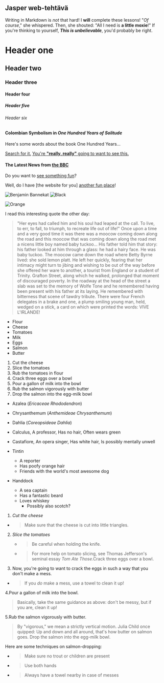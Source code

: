 ## Jasper web-tehtävä
Writing in Markdown is _not_ that hard!
I **will** complete these lessons!
"_Of course_," she whispered. Then, she shouted: "All I need is **a little moxie**!"
If you're thinking to yourself, **_This is unbelievable_**, you'd probably be right.
# Header one
## Header two
### Header three
#### Header four
##### Header five
###### Header six
#### Colombian Symbolism in _One Hundred Years of Solitude_

Here's some words about the book One Hundred Years...

[Search for it.](https://www.google.com)
[You're **"really, really"** going to want to see this.](https://www.dailykitten.com) 
#### The Latest News from [the BBC](https://www.bbc.com/news)
Do you want to [see something fun][a fun place]?

Well, do I have [the website for you] [another fun place]!

 [a fun place]: https://www.zombo.com
 [another fun place]: https://www.stumbleupon.com
![Benjamin Bannekat](https://octodex.github.com/images/bannekat.png)
![Black]

![Orange]

[Black]: https://upload.wikimedia.org/wikipedia/commons/a/a3/81_INF_DIV_SSI.jpg
[Orange]: https://icons.iconarchive.com/icons/google/noto-emoji-animals-nature/256/22221-cat-icon.png 
I read this interesting quote the other day:

>"Her eyes had called him and his soul had leaped at the call. To live, to err, to fall, to triumph, to recreate life out of life!"
>Once upon a time and a very good time it was there was a moocow coming down along the road and this moocow that was coming down along the road met a nicens little boy named baby tuckoo...
>His father told him that story: his father looked at him through a glass: he had a hairy face.
>He was baby tuckoo. The moocow came down the road where Betty Byrne lived: she sold lemon platt.
>He left her quickly, fearing that her intimacy might turn to jibing and wishing to be out of the way before she offered her ware to another, a tourist from England or a student of Trinity. Grafton Street, along which he walked, prolonged that moment of discouraged poverty. In the roadway at the head of the street a slab was set to the memory of Wolfe Tone and he remembered having been present with his father at its laying. He remembered with bitterness that scene of tawdry tribute. There were four French delegates in a brake and one, a plump smiling young man, held, wedged on a stick, a card on which were printed the words: VIVE L'IRLANDE!

* Flour
* Cheese 
* Tomatoes
* Milk
* Eggs
* Salmon
* Butter 

1. Cut the cheese 
2. Slice the tomatoes 
3. Rub the tomatoes in flour
4. Crack three eggs over a bowl
5. Pour a gallon of milk into the bowl
6. Rub the salmon vigorously with butter
7. Drop the salmon into the egg-milk bowl

* Azalea (_Ericaceae Rhododendron_)
* Chrysanthemum (_Anthemideae Chrysanthemum_)
* Dahlia (_Coreopsideae Dahlia_)

* Calculus, A professor, Has no hair, Often wears green
* Castafiore, An opera singer, Has white hair, Is possibly mentally unwell

* Tintin
  * A reporter
  * Has poofy orange hair
  * Friends with the world's most awesome dog

* Handdock
  * A sea captain
  * Has a fantastic beard
  * Loves whiskey
    * Possibly also scotch?

1. _Cut the cheese_
  * >Make sure that the cheese is cut into little triangles.

2. _Slice the tomatoes_
   * >Be careful when holding the knife.
   * >For more help on tomato slicing, see Thomas Jefferson's seminal essay _Tom Ate Those_.Crack three eggs over a bowl.

3. Now, you're going to want to crack the eggs in such a way that you don't make a mess.
 * >If you _do_ make a mess, use a towel to clean it up!

4.Pour a gallon of milk into the bowl.
>Basically, take the same guidance as above: don't be messy, but if you are, clean it up!

5.Rub the salmon vigorously with butter.
>By "vigorous," we mean a strictly vertical motion. Julia Child once quipped:
> Up and down and all around, that's how butter on salmon goes.
Drop the salmon into the egg-milk bowl.

   Here are some techniques on salmon-dropping:

   * >Make sure no trout or children are present
   * >Use both hands
   * >Always have a towel nearby in case of messes


